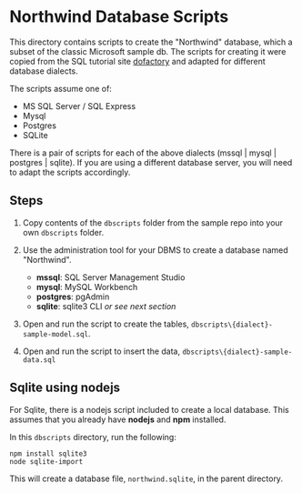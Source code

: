 # Northwind Database Scripts

This directory contains scripts to create the "Northwind" database, which a subset of the 
classic Microsoft sample db.  The scripts for creating it were copied
from the SQL tutorial site [dofactory](https://www.dofactory.com/sql/sample-database)
and adapted for different database dialects.

The scripts assume one of:

 - MS SQL Server / SQL Express
 - Mysql
 - Postgres
 - SQLite
 
 There is a pair of scripts for each of the above dialects (mssql | mysql | postgres | sqlite).  If you are using a different database server, you will need to adapt the scripts accordingly.

## Steps

1. Copy contents of the `dbscripts` folder from the sample repo into your own `dbscripts` folder.

2. Use the administration tool for your DBMS to create a database named "Northwind".
  
    - **mssql**: SQL Server Management Studio
    - **mysql**: MySQL Workbench
    - **postgres**: pgAdmin
    - **sqlite**: sqlite3 CLI _or see next section_

3. Open and run the script to create the tables, `dbscripts\{dialect}-sample-model.sql`.

4. Open and run the script to insert the data, `dbscripts\{dialect}-sample-data.sql`

## Sqlite using nodejs

For Sqlite, there is a nodejs script included to create a local database.  This assumes that you already have **nodejs** and **npm** installed.

In this `dbscripts` directory, run the following:
```
npm install sqlite3
node sqlite-import
```
This will create a database file, `northwind.sqlite`, in the parent directory. 
